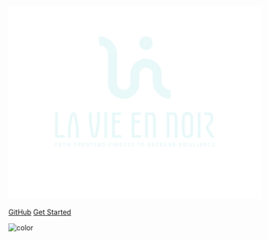 <img src="/assets/logo.svg" style="max-height: calc(100vh - 150px)" />

[GitHub](https://github.com/lavieennoir/)
[Get Started](#💫-about-me)

<!-- background color -->
![color](#181823)